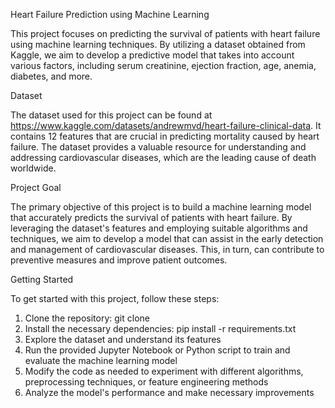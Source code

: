 Heart Failure Prediction using Machine Learning

This project focuses on predicting the survival of patients with heart failure using machine learning techniques. By utilizing a dataset obtained from Kaggle, we aim to develop a predictive model that takes into account various factors, including serum creatinine, ejection fraction, age, anemia, diabetes, and more.

Dataset

The dataset used for this project can be found at https://www.kaggle.com/datasets/andrewmvd/heart-failure-clinical-data. It contains 12 features that are crucial in predicting mortality caused by heart failure. The dataset provides a valuable resource for understanding and addressing cardiovascular diseases, which are the leading cause of death worldwide.

Project Goal

The primary objective of this project is to build a machine learning model that accurately predicts the survival of patients with heart failure. By leveraging the dataset's features and employing suitable algorithms and techniques, we aim to develop a model that can assist in the early detection and management of cardiovascular diseases. This, in turn, can contribute to preventive measures and improve patient outcomes.

Getting Started

To get started with this project, follow these steps:

1. Clone the repository: git clone <repository-url>
2. Install the necessary dependencies: pip install -r requirements.txt
3. Explore the dataset and understand its features
4. Run the provided Jupyter Notebook or Python script to train and evaluate the machine learning model
5. Modify the code as needed to experiment with different algorithms, preprocessing techniques, or feature engineering methods
6. Analyze the model's performance and make necessary improvements

